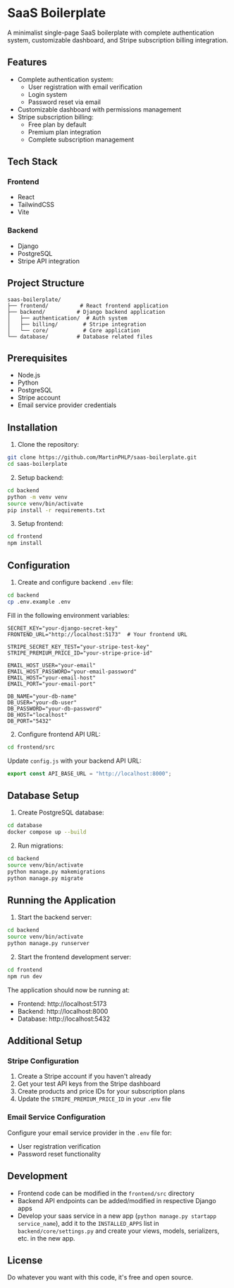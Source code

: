 # SaaS Boilerplate

A minimalist single-page SaaS boilerplate with complete authentication system, customizable dashboard, and Stripe subscription billing integration.

## Features

- Complete authentication system:
  - User registration with email verification
  - Login system
  - Password reset via email
- Customizable dashboard with permissions management
- Stripe subscription billing:
  - Free plan by default
  - Premium plan integration
  - Complete subscription management

## Tech Stack

### Frontend

- React
- TailwindCSS
- Vite

### Backend

- Django
- PostgreSQL
- Stripe API integration

## Project Structure

```
saas-boilerplate/
├── frontend/          # React frontend application
├── backend/          # Django backend application
│   ├── authentication/  # Auth system
│   ├── billing/        # Stripe integration
│   └── core/           # Core application
└── database/         # Database related files
```

## Prerequisites

- Node.js
- Python
- PostgreSQL
- Stripe account
- Email service provider credentials

## Installation

1. Clone the repository:

```bash
git clone https://github.com/MartinPHLP/saas-boilerplate.git
cd saas-boilerplate
```

2. Setup backend:

```bash
cd backend
python -m venv venv
source venv/bin/activate
pip install -r requirements.txt
```

3. Setup frontend:

```bash
cd frontend
npm install
```

## Configuration

1. Create and configure backend `.env` file:

```bash
cd backend
cp .env.example .env
```

Fill in the following environment variables:

```
SECRET_KEY="your-django-secret-key"
FRONTEND_URL="http://localhost:5173"  # Your frontend URL

STRIPE_SECRET_KEY_TEST="your-stripe-test-key"
STRIPE_PREMIUM_PRICE_ID="your-stripe-price-id"

EMAIL_HOST_USER="your-email"
EMAIL_HOST_PASSWORD="your-email-password"
EMAIL_HOST="your-email-host"
EMAIL_PORT="your-email-port"

DB_NAME="your-db-name"
DB_USER="your-db-user"
DB_PASSWORD="your-db-password"
DB_HOST="localhost"
DB_PORT="5432"
```

2. Configure frontend API URL:

```bash
cd frontend/src
```

Update `config.js` with your backend API URL:

```javascript
export const API_BASE_URL = "http://localhost:8000";
```

## Database Setup

1. Create PostgreSQL database:

```bash
cd database
docker compose up --build
```

2. Run migrations:

```bash
cd backend
source venv/bin/activate
python manage.py makemigrations
python manage.py migrate
```

## Running the Application

1. Start the backend server:

```bash
cd backend
source venv/bin/activate
python manage.py runserver
```

2. Start the frontend development server:

```bash
cd frontend
npm run dev
```

The application should now be running at:

- Frontend: http://localhost:5173
- Backend: http://localhost:8000
- Database: http://localhost:5432

## Additional Setup

### Stripe Configuration

1. Create a Stripe account if you haven't already
2. Get your test API keys from the Stripe dashboard
3. Create products and price IDs for your subscription plans
4. Update the `STRIPE_PREMIUM_PRICE_ID` in your `.env` file

### Email Service Configuration

Configure your email service provider in the `.env` file for:

- User registration verification
- Password reset functionality

## Development

- Frontend code can be modified in the `frontend/src` directory
- Backend API endpoints can be added/modified in respective Django apps
- Develop your saas service in a new app (`python manage.py startapp service_name`), add it to the `INSTALLED_APPS` list in `backend/core/settings.py` and create your views, models, serializers, etc. in the new app.

## License

Do whatever you want with this code, it's free and open source.
